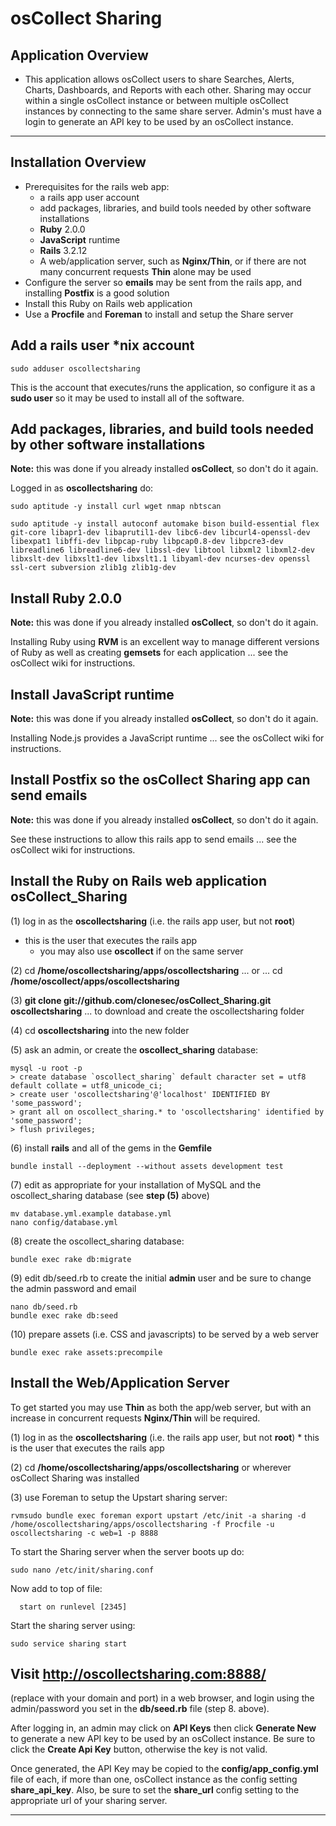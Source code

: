 # osCollect Sharing

## Application Overview

* This application allows osCollect users to share Searches, Alerts, Charts, Dashboards, and Reports 
with each other.  Sharing may occur within a single osCollect instance or between multiple osCollect 
instances by connecting to the same share server.  Admin's must have a login to generate an API key to 
be used by an osCollect instance.

***

## Installation Overview

* Prerequisites for the rails web app:
  * a rails app user account
  * add packages, libraries, and build tools needed by other software installations
  * **Ruby** 2.0.0
  * **JavaScript** runtime
  * **Rails** 3.2.12
  * A web/application server, such as **Nginx/Thin**, or if there are not many concurrent requests **Thin** alone may be used
* Configure the server so **emails** may be sent from the rails app, and installing **Postfix** is a good solution
* Install this Ruby on Rails web application
* Use a **Procfile** and **Foreman** to install and setup the Share server


## Add a rails user *nix account

```
sudo adduser oscollectsharing
```

This is the account that executes/runs the application, so configure it as a **sudo user** so it may be used to install all of the software.


## Add packages, libraries, and build tools needed by other software installations

**Note:** this was done if you already installed **osCollect**, so don't do it again.

Logged in as **oscollectsharing** do:

```
sudo aptitude -y install curl wget nmap nbtscan
```

```
sudo aptitude -y install autoconf automake bison build-essential flex git-core libapr1-dev libaprutil1-dev libc6-dev libcurl4-openssl-dev libexpat1 libffi-dev libpcap-ruby libpcap0.8-dev libpcre3-dev libreadline6 libreadline6-dev libssl-dev libtool libxml2 libxml2-dev libxslt-dev libxslt1-dev libxslt1.1 libyaml-dev ncurses-dev openssl ssl-cert subversion zlib1g zlib1g-dev
```

## Install Ruby 2.0.0

**Note:** this was done if you already installed **osCollect**, so don't do it again.

Installing Ruby using **RVM** is an excellent way to manage different versions of Ruby as well as creating **gemsets** for each application  ... see the osCollect wiki for instructions.


## Install JavaScript runtime

**Note:** this was done if you already installed **osCollect**, so don't do it again.

Installing Node.js provides a JavaScript runtime ... see the osCollect wiki for instructions.


## Install Postfix so the osCollect Sharing app can send emails

**Note:** this was done if you already installed **osCollect**, so don't do it again.

See these instructions to allow this rails app to send emails ... see the osCollect wiki for instructions.


## Install the Ruby on Rails web application osCollect_Sharing

(1) log in as the **oscollectsharing** (i.e. the rails app user, but not **root**)
  * this is the user that executes the rails app
	* you may also use **oscollect** if on the same server

(2) cd **/home/oscollectsharing/apps/oscollectsharing** ... or ... cd **/home/oscollect/apps/oscollectsharing**

(3) **git clone git://github.com/clonesec/osCollect_Sharing.git oscollectsharing** ... to download and create the oscollectsharing folder

(4) cd **oscollectsharing** into the new folder

(5) ask an admin, or create the **oscollect_sharing** database:

```
mysql -u root -p
> create database `oscollect_sharing` default character set = utf8 default collate = utf8_unicode_ci;
> create user 'oscollectsharing'@'localhost' IDENTIFIED BY 'some_password';
> grant all on oscollect_sharing.* to 'oscollectsharing' identified by 'some_password';
> flush privileges;
```
(6) install **rails** and all of the gems in the **Gemfile**

```
bundle install --deployment --without assets development test
```
(7) edit as appropriate for your installation of MySQL and the oscollect_sharing database (see **step (5)** above)

```
mv database.yml.example database.yml
nano config/database.yml
```
(8) create the oscollect_sharing database:

```
bundle exec rake db:migrate
```
(9) edit db/seed.rb to create the initial **admin** user and be sure to change the admin password and email

```
nano db/seed.rb
bundle exec rake db:seed
```
(10) prepare assets (i.e. CSS and javascripts) to be served by a web server

```
bundle exec rake assets:precompile
```

## Install the Web/Application Server

To get started you may use **Thin** as both the app/web server, but with an increase in concurrent requests **Nginx/Thin** will be required.

(1) log in as the **oscollectsharing** (i.e. the rails app user, but not **root**)
	* this is the user that executes the rails app

(2) cd **/home/oscollectsharing/apps/oscollectsharing** or wherever osCollect Sharing was installed

(3) use Foreman to setup the Upstart sharing server:

```
rvmsudo bundle exec foreman export upstart /etc/init -a sharing -d /home/oscollectsharing/apps/oscollectsharing -f Procfile -u oscollectsharing -c web=1 -p 8888
```

To start the Sharing server when the server boots up do:

```
sudo nano /etc/init/sharing.conf
```

Now add to top of file:

```
  start on runlevel [2345]
```

Start the sharing server using:

```
sudo service sharing start
```


## Visit http://oscollectsharing.com:8888/
(replace with your domain and port) in a web browser, and login using the admin/password you set in the **db/seed.rb** file (step 8. above).

After logging in, an admin may click on **API Keys** then click **Generate New** to generate a new API 
key to be used by an osCollect instance.  Be sure to click the **Create Api Key** button, otherwise the 
key is not valid.

Once generated, the API Key may be copied to the **config/app_config.yml** file of 
each, if more than one, osCollect instance as the config setting **share_api_key**.  Also, be sure to set the **share_url** config setting to the appropriate url of your sharing server.


***
